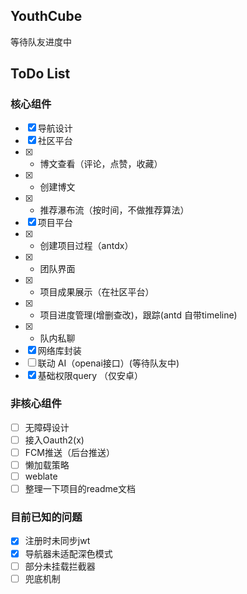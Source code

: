 ## YouthCube
等待队友进度中  
## ToDo List
### 核心组件
- [x] 导航设计
- [x] 社区平台
- [x]  -  博文查看（评论，点赞，收藏）
- [x]  -  创建博文
- [x]  -  推荐瀑布流（按时间，不做推荐算法）
- [x] 项目平台
- [x]  -  创建项目过程（antdx）
- [x]  -  团队界面
- [x]  -  项目成果展示（在社区平台）
- [x]  -  项目进度管理(增删查改)，跟踪(antd 自带timeline)
- [x]  -  队内私聊
- [x] 网络库封装
- [ ] 联动 AI（openai接口）(等待队友中)
- [x] 基础权限query （仅安卓）
### 非核心组件
- [ ] 无障碍设计
- [ ] 接入Oauth2(x)
- [ ] FCM推送（后台推送）
- [ ] 懒加载策略
- [ ] weblate
- [ ] 整理一下项目的readme文档
### 目前已知的问题
- [x] 注册时未同步jwt
- [x] 导航器未适配深色模式
- [ ] 部分未挂载拦截器
- [ ] 兜底机制